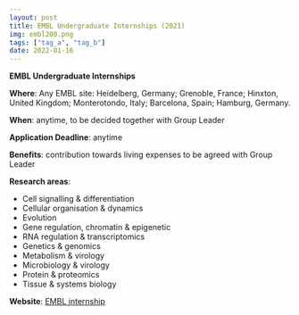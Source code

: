 ```yaml
---
layout: post
title: EMBL Undergraduate Internships (2021)
img: embl200.png
tags: ["tag_a", "tag_b"]
date: 2022-01-16
---
```


**EMBL Undergraduate Internships**

**Where**: Any EMBL site: Heidelberg, Germany; Grenoble, France; Hinxton, United Kingdom; Monterotondo, Italy; Barcelona, Spain; Hamburg, Germany.   

**When**: anytime, to be decided together with Group Leader 

**Application Deadline**: anytime 

**Benefits**: contribution towards living expenses to be agreed with Group Leader 

**Research areas**: 
 * Cell signalling & differentiation
 * Cellular organisation & dynamics 
 * Evolution
 * Gene regulation, chromatin & epigenetic 
 * RNA regulation & transcriptomics 
 * Genetics & genomics 
 * Metabolism & virology 
 * Microbiology & virology 
 * Protein & proteomics 
 * Tissue & systems biology 

**Website**: [EMBL internship](https://www.embl.de/training/undergraduates/application_admission/index.php)


